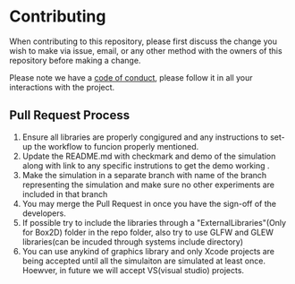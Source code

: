 # Contributing

When contributing to this repository, please first discuss the change you wish to make via issue,
email, or any other method with the owners of this repository before making a change. 

Please note we have a [code of conduct](), please follow it in all your interactions with the project.

## Pull Request Process

1. Ensure all libraries are properly congigured and any instructions to set-up the workflow to funcion properly mentioned.
2. Update the README.md with checkmark and demo of the simulation along with link to any specific instrutions to get the demo working  .
3. Make the simulation in a separate branch with name of the branch representing the simulation and make sure no other experiments are included in that branch
4. You may merge the Pull Request in once you have the sign-off of the developers.
5. If possible try to include the libraries through a "ExternalLibraries"(Only for Box2D) folder in the repo folder, also try to use GLFW and GLEW libraries(can be incuded through systems include directory)
6. You can use anykind of graphics library and only Xcode projects are being accepted until all the simulaiton are simulated at least once. Hoewver, in future we will accept VS(visual studio) projects.

